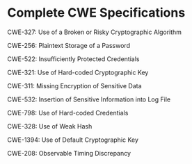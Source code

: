 

# Complete CWE Specifications

CWE-327: Use of a Broken or Risky Cryptographic Algorithm

CWE-256: Plaintext Storage of a Password

CWE-522: Insufficiently Protected Credentials

CWE-321: Use of Hard-coded Cryptographic Key

CWE-311: Missing Encryption of Sensitive Data

CWE-532: Insertion of Sensitive Information into Log File

CWE-798: Use of Hard-coded Credentials

CWE-328: Use of Weak Hash

CWE-1394: Use of Default Cryptographic Key

CWE-208: Observable Timing Discrepancy